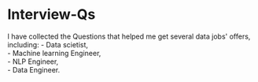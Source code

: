 # Interview-Qs

I have collected the Questions that helped me get several data jobs' offers, <br>
including: - Data scietist, <br>
           - Machine learning Engineer, <br>
           - NLP Engineer, <br>
           - Data Engineer.
